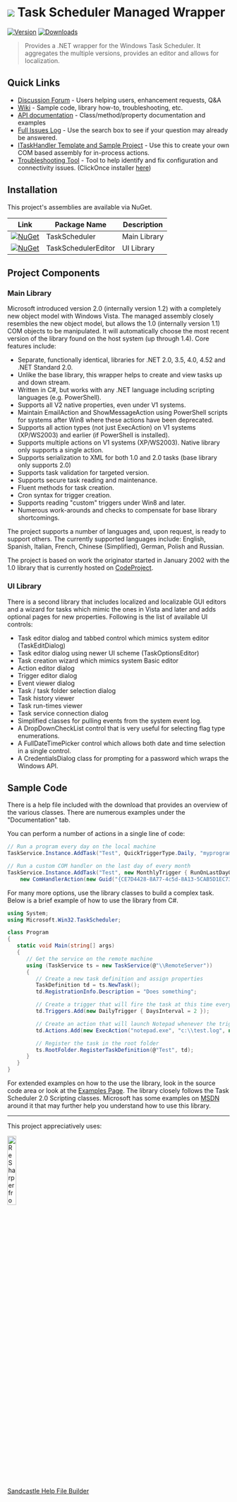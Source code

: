 # ![](./docs/icons/tsnew48.png) Task Scheduler Managed Wrapper
[![Version](https://img.shields.io/github/release/dahall/TaskScheduler.svg?style=flat-square)](https://github.com/dahall/TaskScheduler/releases) [![Downloads](https://img.shields.io/nuget/dt/TaskScheduler.svg?style=flat-square)](https://www.nuget.org/packages/TaskScheduler/) 

> Provides a .NET wrapper for the Windows Task Scheduler. It aggregates the multiple versions, provides an editor and allows for localization.

## Quick Links
* [Discussion Forum](https://groups.google.com/forum/#!forum/taskscheduler) - Users helping users, enhancement requests, Q&A
* [Wiki](https://github.com/dahall/TaskScheduler/wiki) - Sample code, library how-to, troubleshooting, etc.
* [API documentation](https://dahall.github.io/TaskScheduler) - Class/method/property documentation and examples
* [Full Issues Log](https://github.com/dahall/TaskScheduler/issues?q=) - Use the search box to see if your question may already be answered.
* [ITaskHandler Template and Sample Project](https://github.com/dahall/ITaskHandlerTemplate) - Use this to create your own COM based  assembly for in-process actions.
* [Troubleshooting Tool](https://github.com/dahall/TaskSchedulerConfig) - Tool to help identify and fix configuration and connectivity issues. (ClickOnce installer [here](https://github.com/dahall/TaskSchedulerConfig/blob/master/publish/setup.exe?raw=true))

## Installation
This project's assemblies are available via NuGet.

|Link|Package Name|Description|
|------------|------------|-----------|
|[![NuGet](https://img.shields.io/nuget/v/TaskScheduler.svg?style=flat-square)](https://www.nuget.org/packages/TaskScheduler)| TaskScheduler|Main Library|
|[![NuGet](https://img.shields.io/nuget/v/TaskSchedulerEditor.svg?style=flat-square)](https://www.nuget.org/packages/TaskSchedulerEditor)|TaskSchedulerEditor|UI Library|

## Project Components
### Main Library
Microsoft introduced version 2.0 (internally version 1.2) with a completely new object model with Windows Vista. The managed assembly closely resembles the new object model, but allows the 1.0 (internally version 1.1) COM objects to be manipulated. It will automatically choose the most recent version of the library found on the host system (up through 1.4). Core features include:

* Separate, functionally identical, libraries for .NET 2.0, 3.5, 4.0, 4.52 and .NET Standard 2.0.
* Unlike the base library, this wrapper helps to create and view tasks up and down stream.
* Written in C#, but works with any .NET language including scripting languages (e.g. PowerShell).
* Supports all V2 native properties, even under V1 systems.
* Maintain EmailAction and ShowMessageAction using PowerShell scripts for systems after Win8 where these actions have been deprecated.
* Supports all action types (not just ExecAction) on V1 systems (XP/WS2003) and earlier (if PowerShell is installed).
* Supports multiple actions on V1 systems (XP/WS2003). Native library only supports a single action.
* Supports serialization to XML for both 1.0 and 2.0 tasks (base library only supports 2.0)
* Supports task validation for targeted version.
* Supports secure task reading and maintenance.
* Fluent methods for task creation.
* Cron syntax for trigger creation.
* Supports reading "custom" triggers under Win8 and later.
* Numerous work-arounds and checks to compensate for base library shortcomings.

The project supports a number of languages and, upon request, is ready to support others. The currently supported languages include: English, Spanish, Italian, French, Chinese (Simplified), German, Polish and Russian.  

The project is based on work the originator started in January 2002 with the 1.0 library that is currently hosted on [CodeProject](http://www.codeproject.com/KB/system/taskschedulerlibrary.aspx).  

### UI Library
There is a second library that includes localized and localizable GUI editors and a wizard for tasks which mimic the ones in Vista and later and adds optional pages for new properties. Following is the list of available UI controls:

* Task editor dialog and tabbed control which mimics system editor (TaskEditDialog)
* Task editor dialog using newer UI scheme (TaskOptionsEditor)
* Task creation wizard which mimics system Basic editor
* Action editor dialog
* Trigger editor dialog
* Event viewer dialog
* Task / task folder selection dialog
* Task history viewer
* Task run-times viewer
* Task service connection dialog
* Simplified classes for pulling events from the system event log.
* A DropDownCheckList control that is very useful for selecting flag type enumerations.
* A FullDateTimePicker control which allows both date and time selection in a single control.
* A CredentialsDialog class for prompting for a password which wraps the Windows API.

## Sample Code
There is a help file included with the download that provides an overview of the various classes. There are numerous examples under the "Documentation" tab.  

You can perform a number of actions in a single line of code:  
```C#
// Run a program every day on the local machine
TaskService.Instance.AddTask("Test", QuickTriggerType.Daily, "myprogram.exe", "-a arg");

// Run a custom COM handler on the last day of every month
TaskService.Instance.AddTask("Test", new MonthlyTrigger { RunOnLastDayOfMonth = true }, 
    new ComHandlerAction(new Guid("{CE7D4428-8A77-4c5d-8A13-5CAB5D1EC734}")));
```

For many more options, use the library classes to build a complex task. Below is a brief example of how to use the library from C#.  
```C#
using System;
using Microsoft.Win32.TaskScheduler;

class Program
{
   static void Main(string[] args)
   {
      // Get the service on the remote machine
      using (TaskService ts = new TaskService(@"\\RemoteServer"))
      {
         // Create a new task definition and assign properties
         TaskDefinition td = ts.NewTask();
         td.RegistrationInfo.Description = "Does something";

         // Create a trigger that will fire the task at this time every other day
         td.Triggers.Add(new DailyTrigger { DaysInterval = 2 });

         // Create an action that will launch Notepad whenever the trigger fires
         td.Actions.Add(new ExecAction("notepad.exe", "c:\\test.log", null));

         // Register the task in the root folder
         ts.RootFolder.RegisterTaskDefinition(@"Test", td);
      }
   }
}
```

For extended examples on how to the use the library, look in the source code area or look at the [Examples Page](https://github.com/dahall/TaskScheduler/wiki/Examples). The library closely follows the Task Scheduler 2.0 Scripting classes. Microsoft has some examples on [MSDN](http://msdn2.microsoft.com/en-us/library/aa384006(VS.85).aspx) around it that may further help you understand how to use this library.

___
This project appreciatively uses:

[<img alt="ReSharper from JetBrains" src="https://github.com/dahall/TaskScheduler/blob/master/docs/icons/resharper-logo.svg" height="20%" width="20%"/>](https://www.jetbrains.com/?from=Task%20Scheduler%20Managed%20Wrapper)

[Sandcastle Help File Builder](https://github.com/EWSoftware/SHFB)
